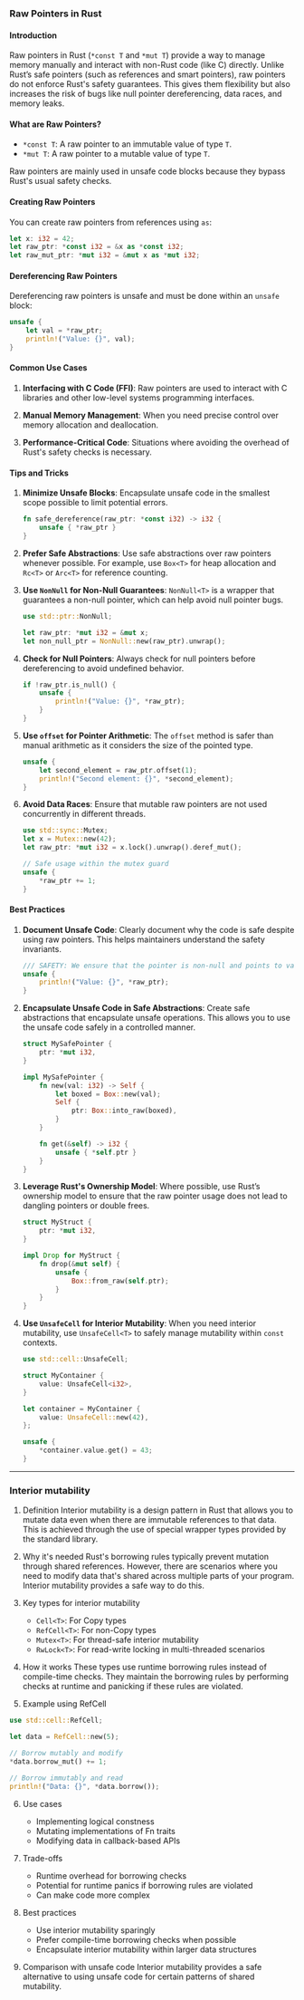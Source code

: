 
### Raw Pointers in Rust

#### Introduction

Raw pointers in Rust (`*const T` and `*mut T`) provide a way to manage memory manually and interact with non-Rust code (like C) directly. Unlike Rust’s safe pointers (such as references and smart pointers), raw pointers do not enforce Rust's safety guarantees. This gives them flexibility but also increases the risk of bugs like null pointer dereferencing, data races, and memory leaks.

#### What are Raw Pointers?

- `*const T`: A raw pointer to an immutable value of type `T`.
- `*mut T`: A raw pointer to a mutable value of type `T`.

Raw pointers are mainly used in unsafe code blocks because they bypass Rust's usual safety checks.

#### Creating Raw Pointers

You can create raw pointers from references using `as`:

```rust
let x: i32 = 42;
let raw_ptr: *const i32 = &x as *const i32;
let raw_mut_ptr: *mut i32 = &mut x as *mut i32;
```

#### Dereferencing Raw Pointers

Dereferencing raw pointers is unsafe and must be done within an `unsafe` block:

```rust
unsafe {
    let val = *raw_ptr;
    println!("Value: {}", val);
}
```

#### Common Use Cases

1. **Interfacing with C Code (FFI)**: Raw pointers are used to interact with C libraries and other low-level systems programming interfaces.
   
2. **Manual Memory Management**: When you need precise control over memory allocation and deallocation.
   
3. **Performance-Critical Code**: Situations where avoiding the overhead of Rust's safety checks is necessary.

#### Tips and Tricks

1. **Minimize Unsafe Blocks**: Encapsulate unsafe code in the smallest scope possible to limit potential errors.

   ```rust
   fn safe_dereference(raw_ptr: *const i32) -> i32 {
       unsafe { *raw_ptr }
   }
   ```

2. **Prefer Safe Abstractions**: Use safe abstractions over raw pointers whenever possible. For example, use `Box<T>` for heap allocation and `Rc<T>` or `Arc<T>` for reference counting.

3. **Use `NonNull` for Non-Null Guarantees**: `NonNull<T>` is a wrapper that guarantees a non-null pointer, which can help avoid null pointer bugs.

   ```rust
   use std::ptr::NonNull;

   let raw_ptr: *mut i32 = &mut x;
   let non_null_ptr = NonNull::new(raw_ptr).unwrap();
   ```

4. **Check for Null Pointers**: Always check for null pointers before dereferencing to avoid undefined behavior.

   ```rust
   if !raw_ptr.is_null() {
       unsafe {
           println!("Value: {}", *raw_ptr);
       }
   }
   ```

5. **Use `offset` for Pointer Arithmetic**: The `offset` method is safer than manual arithmetic as it considers the size of the pointed type.

   ```rust
   unsafe {
       let second_element = raw_ptr.offset(1);
       println!("Second element: {}", *second_element);
   }
   ```

6. **Avoid Data Races**: Ensure that mutable raw pointers are not used concurrently in different threads.

   ```rust
   use std::sync::Mutex;
   let x = Mutex::new(42);
   let raw_ptr: *mut i32 = x.lock().unwrap().deref_mut();

   // Safe usage within the mutex guard
   unsafe {
       *raw_ptr += 1;
   }
   ```

#### Best Practices

1. **Document Unsafe Code**: Clearly document why the code is safe despite using raw pointers. This helps maintainers understand the safety invariants.

   ```rust
   /// SAFETY: We ensure that the pointer is non-null and points to valid memory.
   unsafe {
       println!("Value: {}", *raw_ptr);
   }
   ```

2. **Encapsulate Unsafe Code in Safe Abstractions**: Create safe abstractions that encapsulate unsafe operations. This allows you to use the unsafe code safely in a controlled manner.

   ```rust
   struct MySafePointer {
       ptr: *mut i32,
   }

   impl MySafePointer {
       fn new(val: i32) -> Self {
           let boxed = Box::new(val);
           Self {
               ptr: Box::into_raw(boxed),
           }
       }

       fn get(&self) -> i32 {
           unsafe { *self.ptr }
       }
   }
   ```

3. **Leverage Rust's Ownership Model**: Where possible, use Rust’s ownership model to ensure that the raw pointer usage does not lead to dangling pointers or double frees.

   ```rust
   struct MyStruct {
       ptr: *mut i32,
   }

   impl Drop for MyStruct {
       fn drop(&mut self) {
           unsafe {
               Box::from_raw(self.ptr);
           }
       }
   }
   ```

4. **Use `UnsafeCell` for Interior Mutability**: When you need interior mutability, use `UnsafeCell<T>` to safely manage mutability within `const` contexts.

   ```rust
   use std::cell::UnsafeCell;

   struct MyContainer {
       value: UnsafeCell<i32>,
   }

   let container = MyContainer {
       value: UnsafeCell::new(42),
   };

   unsafe {
       *container.value.get() = 43;
   }
   ```

--------------

### Interior mutability 

1. Definition
Interior mutability is a design pattern in Rust that allows you to mutate data even when there are immutable references to that data. This is achieved through the use of special wrapper types provided by the standard library.

2. Why it's needed
Rust's borrowing rules typically prevent mutation through shared references. However, there are scenarios where you need to modify data that's shared across multiple parts of your program. Interior mutability provides a safe way to do this.

3. Key types for interior mutability
   - `Cell<T>`: For Copy types
   - `RefCell<T>`: For non-Copy types
   - `Mutex<T>`: For thread-safe interior mutability
   - `RwLock<T>`: For read-write locking in multi-threaded scenarios

4. How it works
These types use runtime borrowing rules instead of compile-time checks. They maintain the borrowing rules by performing checks at runtime and panicking if these rules are violated.

5. Example using RefCell
```rust
use std::cell::RefCell;

let data = RefCell::new(5);

// Borrow mutably and modify
*data.borrow_mut() += 1;

// Borrow immutably and read
println!("Data: {}", *data.borrow());
```

6. Use cases
   - Implementing logical constness
   - Mutating implementations of Fn traits
   - Modifying data in callback-based APIs

7. Trade-offs
   - Runtime overhead for borrowing checks
   - Potential for runtime panics if borrowing rules are violated
   - Can make code more complex

8. Best practices
   - Use interior mutability sparingly
   - Prefer compile-time borrowing checks when possible
   - Encapsulate interior mutability within larger data structures

9. Comparison with unsafe code
Interior mutability provides a safe alternative to using unsafe code for certain patterns of shared mutability.


